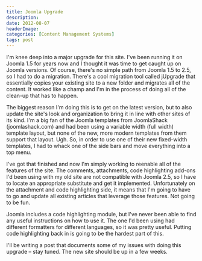 ```yaml
---
title: Joomla Upgrade
description: 
date: 2012-08-07
headerImage: 
categories: [Content Management Systems]
tags: post
---
```


I'm knee deep into a major upgrade for this site. I've been running it on Joomla 1.5 for years now and I thought it was time to get caught up on Joomla versions. Of course, there's no simple path from Joomla 1.5 to 2.5, so I had to do a migration. There's a cool migration tool called jUpgrade that essentially copies your existing site to a new folder and migrates all of the content. It worked like a champ and I'm in the process of doing all of the clean-up that has to happen.

The biggest reason I'm doing this is to get on the latest version, but to also update the site's look and organization to bring it in line with other sites of its kind. I'm a big fan of the Joomla templates from JoomlaShack (joomlashack.com) and had been using a variable width (full width) template layout, but none of the new, more modern templates from them support that layout. Ugh. So, in order to use one of their new fixed-width templates, I had to whack one of the side bars and move everything into a top menu.

I've got that finished and now I'm simply working to reenable all of the features of the site. The comments, attachments, code highlighting add-ons I'd been using with my old site are not compatible with Joomla 2.5, so I have to locate an appropriate substitute and get it implemented. Unfortunately on the attachment and code highlighting side, it means that I'm going to have to go and update all existing articles that leverage those features. Not going to be fun.

Joomla includes a code highlighting module, but I've never been able to find any useful instructions on how to use it. The one I'd been using had different formatters for different languages, so it was pretty useful. Putting code highlighting back in is going to be the hardest part of this.  

I'll be writing a post that documents some of my issues with doing this upgrade – stay tuned. The new site should be up in a few weeks.
